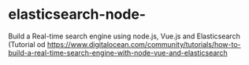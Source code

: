 # elasticsearch-node-
Build a Real-time search engine using node.js, Vue.js and Elasticsearch (Tutorial od https://www.digitalocean.com/community/tutorials/how-to-build-a-real-time-search-engine-with-node-vue-and-elasticsearch
